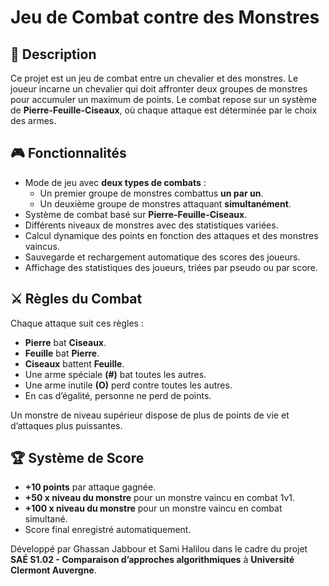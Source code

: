 # Jeu de Combat contre des Monstres

## 📖 Description

Ce projet est un jeu de combat entre un chevalier et des monstres. Le joueur incarne un chevalier qui doit affronter deux groupes de monstres pour accumuler un maximum de points. Le combat repose sur un système de **Pierre-Feuille-Ciseaux**, où chaque attaque est déterminée par le choix des armes.

## 🎮 Fonctionnalités

- Mode de jeu avec **deux types de combats** :
  - Un premier groupe de monstres combattus **un par un**.
  - Un deuxième groupe de monstres attaquant **simultanément**.
- Système de combat basé sur **Pierre-Feuille-Ciseaux**.
- Différents niveaux de monstres avec des statistiques variées.
- Calcul dynamique des points en fonction des attaques et des monstres vaincus.
- Sauvegarde et rechargement automatique des scores des joueurs.
- Affichage des statistiques des joueurs, triées par pseudo ou par score.

## ⚔️ Règles du Combat

Chaque attaque suit ces règles :

- **Pierre** bat **Ciseaux**.
- **Feuille** bat **Pierre**.
- **Ciseaux** battent **Feuille**.
- Une arme spéciale **(#)** bat toutes les autres.
- Une arme inutile **(O)** perd contre toutes les autres.
- En cas d’égalité, personne ne perd de points.

Un monstre de niveau supérieur dispose de plus de points de vie et d’attaques plus puissantes.

## 🏆 Système de Score

- **+10 points** par attaque gagnée.
- **+50 x niveau du monstre** pour un monstre vaincu en combat 1v1.
- **+100 x niveau du monstre** pour un monstre vaincu en combat simultané.
- Score final enregistré automatiquement.

Développé par Ghassan Jabbour et Sami Halilou dans le cadre du projet **SAÉ S1.02 - Comparaison d’approches algorithmiques** à **Université Clermont Auvergne**.

